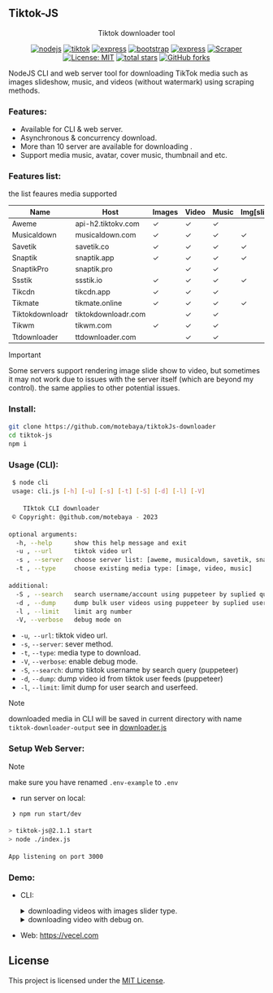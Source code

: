 ## Tiktok-JS

<div align="center">
Tiktok downloader tool

[![nodejs](https://img.shields.io/badge/nodeJs-18.18.2-green?logo=node.js&logoColor=green)](https://www.php.net/releases/#7.4.33)
[![tiktok](https://img.shields.io/badge/tiktok-downloader-purple?logo=tiktok&logoColor=white)](https://github.com/motebaya/tiktok-js)
[![express](https://img.shields.io/badge/ExpresJs-4.18.2-green?logo=Express&logoColor=white)](https://expressjs.com)
[![bootstrap](https://img.shields.io/badge/Boostrap-5.3-purple?logo=Bootstrap&logoColor=white)](https://getbootstrap.com/docs/5.3/getting-started/introduction/)
[![express](https://img.shields.io/badge/Jquery-3.7.1-blue?logo=Jquery&logoColor=white)](https://expressjs.com)
[![Scraper](https://img.shields.io/badge/web-scrapper-blue?logo=strapi&logoColor=blue)](#)
[![License: MIT](https://img.shields.io/badge/License-MIT-red.svg?logo=github)](https://opensource.org/licenses/MIT)
[![total stars](https://img.shields.io/github/stars/motebaya/tiktok-js.svg?style=social)](https://github.com/motebaya/tiktok-js/stargazers)
[![GitHub forks](https://img.shields.io/github/forks/motebaya/tiktok-js.svg?style=social)](https://github.com/motebaya/tiktok-js/network/members)

</div>

NodeJS CLI and web server tool for downloading TikTok media such as images slideshow, music, and videos (without watermark) using scraping methods.

### Features:

- Available for CLI & web server.
- Asynchronous & concurrency download.
- More than 10 server are available for downloading .
- Support media music, avatar, cover music, thumbnail and etc.

### Features list:

the list feaures media supported

| Name            | Host                | Images  | Video   | Music   | Img[slideshow] |
| --------------- | ------------------- | ------- | ------- | ------- | -------------- |
| Aweme           | api-h2.tiktokv.com  | &check; | &check; | &check; |                |
| Musicaldown     | musicaldown.com     | &check; | &check; | &check; | &check;        |
| Savetik         | savetik.co          | &check; | &check; | &check; | &check;        |
| Snaptik         | snaptik.app         | &check; | &check; | &check; | &check;        |
| SnaptikPro      | snaptik.pro         |         | &check; | &check; |                |
| Ssstik          | ssstik.io           | &check; | &check; | &check; | &check;        |
| Tikcdn          | tikcdn.app          | &check; | &check; | &check; |                |
| Tikmate         | tikmate.online      | &check; | &check; | &check; | &check;        |
| Tiktokdownloadr | tiktokdownloadr.com |         | &check; | &check; |                |
| Tikwm           | tikwm.com           | &check; | &check; | &check; |                |
| Ttdownloader    | ttdownloader.com    |         | &check; | &check; |                |

> [!important]
> Some servers support rendering image slide show to video, but sometimes it may not work due to issues with the server itself (which are beyond my control). the same applies to other potential issues.

### Install:

```bash
git clone https://github.com/motebaya/tiktokJs-downloader
cd tiktok-js
npm i
```

### Usage (CLI):

```bash
 $ node cli
 usage: cli.js [-h] [-u] [-s] [-t] [-S] [-d] [-l] [-V]

	TIktok CLI downloader
 © Copyright: @github.com/motebaya - 2023

optional arguments:
  -h, --help      show this help message and exit
  -u , --url      tiktok video url
  -s , --server   choose server list: [aweme, musicaldown, savetik, snaptik, snaptikpro, ssstik, tikcdn, tikmate, tiktokdownloadr, tikwm, ttdownloader]
  -t , --type     choose existing media type: [image, video, music]

additional:
  -S , --search   search username/account using puppeteer by suplied query string. min:1, max:100
  -d , --dump     dump bulk user videos using puppeteer by suplied username. min: 35, max: 1000
  -l , --limit    limit arg number
  -V, --verbose   debug mode on

```

- `-u`,` --url`: tiktok video url.
- `-s`, `--server`: sever method.
- `-t`, `--type`: media type to download.
- `-V`, `--verbose`: enable debug mode.
- `-S`, `--search`: dump tiktok username by search query (puppeteer)
- `-d`, `--dump`: dump video id from tiktok user feeds (puppeteer)
- `-l`, `--limit`: limit dump for user search and userfeed.

> [!note]
> downloaded media in CLI will be saved in current directory with name `tiktok-downloader-output`
> see in [downloader.js](lib/downloader.js#68)

### Setup Web Server:

> [!note]
> make sure you have renamed `.env-example` to `.env`

- run server on local:

```bash
 ❯ npm run start/dev

> tiktok-js@2.1.1 start
> node ./index.js

App listening on port 3000
```

### Demo:

- CLI:
  <details>
  <summary>
    downloading videos with images slider type.
  </summary>

  ![demo](assets/cli-demo.svg)

  </details>

  <details>
  <summary>
    downloading video with debug on.
  </summary>

  ![demo2](assets/cli-demo-2.svg)

  </details>

- Web:
  https://vecel.com

## License

This project is licensed under the [MIT License](LICENSE).
